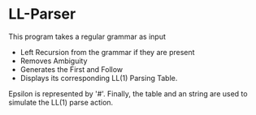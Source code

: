 # LL-Parser
This program takes a regular grammar as input 
* Left Recursion from the grammar if they are present 
* Removes Ambiguity
* Generates the First and Follow
* Displays its corresponding LL(1) Parsing Table. 

Epsilon is represented by '#'.
Finally, the table and an string are used to simulate the LL(1) parse action.
